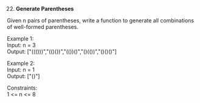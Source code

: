 22. **Generate Parentheses**

Given n pairs of parentheses, write a function to generate all combinations of well-formed parentheses.<br>

Example 1:<br>
Input: n = 3<br>
Output: ["((()))","(()())","(())()","()(())","()()()"]<br>

Example 2:<br>
Input: n = 1<br>
Output: ["()"]<br>

Constraints:<br>
1 <= n <= 8
